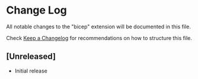 # Change Log

All notable changes to the "bicep" extension will be documented in this file.

Check [Keep a Changelog](http://keepachangelog.com/) for recommendations on how to structure this file.

## [Unreleased]

- Initial release